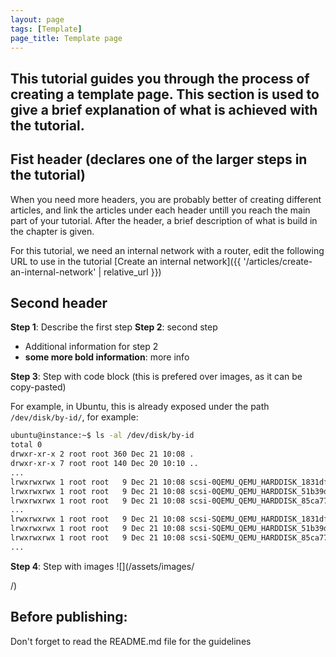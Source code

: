 ```yaml
---
layout: page
tags: [Template]
page_title: Template page
---
```


This tutorial guides you through the process of creating a template page. 
This section is used to give a brief explanation of what is achieved with the tutorial.
---


## Fist header (declares one of the larger steps in the tutorial)
When you need more headers, you are probably better of creating different articles, and link the articles under each header untill you reach the main part of your tutorial.
After the header, a brief description of what is build in the chapter is given. 

For this tutorial, we need an internal network with a router, edit the following URL to use in the tutorial
[Create an internal network]({{ '/articles/create-an-internal-network' | relative_url }})



## Second header
**Step 1**: Describe the first step
**Step 2**: second step
* Additional information for step 2
* **some more bold information**: more info

**Step 3**: Step with code block (this is prefered over images, as it can be copy-pasted)  

For example, in Ubuntu, this is already exposed under the path `/dev/disk/by-id/`, for example:
~~~~~~~~ bash
ubuntu@instance:~$ ls -al /dev/disk/by-id
total 0
drwxr-xr-x 2 root root 360 Dec 21 10:08 .
drwxr-xr-x 7 root root 140 Dec 20 10:10 ..
...
lrwxrwxrwx 1 root root   9 Dec 21 10:08 scsi-0QEMU_QEMU_HARDDISK_1831dfbb-951f-4e73-b -> ../../sdb
lrwxrwxrwx 1 root root   9 Dec 21 10:08 scsi-0QEMU_QEMU_HARDDISK_51b39d45-a8a5-43d7-b -> ../../sdd
lrwxrwxrwx 1 root root   9 Dec 21 10:08 scsi-0QEMU_QEMU_HARDDISK_85ca773c-a78b-415e-b -> ../../sdc
...
lrwxrwxrwx 1 root root   9 Dec 21 10:08 scsi-SQEMU_QEMU_HARDDISK_1831dfbb-951f-4e73-b54d-c493a64a1a32 -> ../../sdb
lrwxrwxrwx 1 root root   9 Dec 21 10:08 scsi-SQEMU_QEMU_HARDDISK_51b39d45-a8a5-43d7-b5f7-7dbf195d4014 -> ../../sdd
lrwxrwxrwx 1 root root   9 Dec 21 10:08 scsi-SQEMU_QEMU_HARDDISK_85ca773c-a78b-415e-b1cd-2c4f1a1d267f -> ../../sdc
...
~~~~~~~~  

**Step 4**: Step with images
![<Image description>](/assets/images/<article name>/<image name>)

## Before publishing:

Don't forget to read the README.md file for the guidelines


